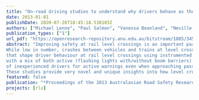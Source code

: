 ```yaml
---
title: "On-road driving studies to understand why drivers behave as they do at regional rail level crossings"
date: 2013-01-01
publishDate: 2020-07-26T18:45:18.538103Z
authors: ["Michael Lenne", "Paul Salmon", "Vanessa Beanland", "Neville Stanton", "Ashleigh Filtness"]
publication_types: ["1"]
url_pdf: "https://openresearch-repository.anu.edu.au/bitstream/1885/34565/2/01_Lenne_On-road_driving_studies_to_2013.pdf" 
abstract: "Improving safety at rail level crossings is an important part of both road and rail safety strategies.
While low in number, crashes between vehicles and trains at level crossings are catastrophic events typically involving multiple fatalities and serious injuries. Advances in driving assessment methods, such as the provision of on-road instrumented test vehicles with eye and head tracking, provide researchers with the opportunity to further understand driver behaviour at such crossings in ways not previously possible. This paper describes a study conducted to further understand the factors
that shape driver behaviour at rail level crossings using instrumented vehicles. Twenty-two participants drove an On-Road Test Vehicle (ORTeV) on a predefined route in regional Victoria
with a mix of both active (flashing lights with/without boom barriers) and passively controlled (stop, give way) crossings. Data collected included driving performance data, head checks, and interview data to capture driver strategies. The data from an integrated suite of methods demonstrated clearly how behaviour differs at active and passive level crossings, particularly for inexperienced drivers. For example, the head check data clearly show the reliance and expectancies
of inexperienced drivers for active warnings even when approaching passively controlled crossings.
These studies provide very novel and unique insights into how level crossing design and warnings shape driver behaviour. "
featured: false
publication: "*Proceedings of the 2013 Australasian Road Safety Research, Policing and Education Conference:*"
projects: [rlx]
---
```


